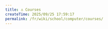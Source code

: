 ```yaml
---
title: ⚓ Courses
createTime: 2025/09/25 17:59:17
permalink: /fr/wiki/school/computer/courses/
---
```

